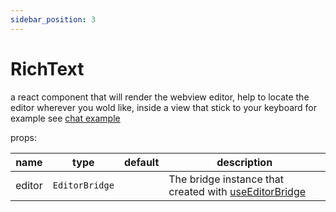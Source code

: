```yaml
---
sidebar_position: 3
---
```


# RichText

a react component that will render the webview editor, help to locate the editor wherever you wold like, inside a view that stick to your keyboard for example see [chat example](google.com)

props:

| name   | type           | default | description                                                             |
| ------ | -------------- | ------- | ----------------------------------------------------------------------- |
| editor | `EditorBridge` |         | The bridge instance that created with [useEditorBridge](./EditorBridge) |
